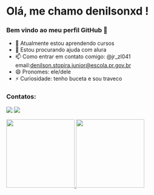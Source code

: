 # Olá, me chamo denilsonxd ! 
### Bem vindo ao meu perfil GitHub 👋

- 🌱 Atualmente estou aprendendo cursos
- 🤔 Estou procurando ajuda com alura
- 📫 Como entrar em contato comigo: @jr_zl041 email:denilson.stopira.junior@escola.pr.gov.br
- 😄 Pronomes: ele/dele
- ⚡ Curiosidade: tenho buceta e sou traveco


### Contatos:

<div>

<a href="https://instagram.com/jr_zl041" target="_blank"><img src="https://img.shields.io/badge/-Instagram-%23E4405F?style=for-the-badge&logo=instagram&logoColor=white" target="_blank"></a>
<a href="https://www.twitch.tv/alemaoapelud" target="_blank"><img src="https://img.shields.io/badge/Twitch-9146FF?style=for-the-badge&logo=twitch&logoColor=white" target="_blank"></a>

</div>

<div>
<a href="https://github.com/denilsonxd">
<img height="180em" src="https://github-readme-stats.vercel.app/api/top-langs/?denilsonxd&layout=compact&langs_count=7&theme=dracula"/>
<img height="180em" src="https://github-readme-stats.vercel.app/api?username=denilsonxd55555_icons=true&theme=dracula&include_all_commits=true&count_private=true"/>
</div>
